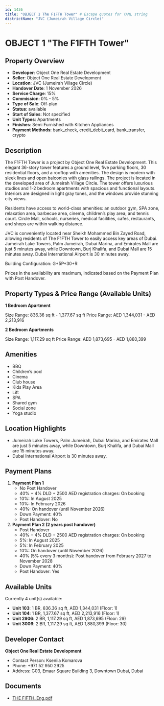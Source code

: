 ```yaml
---
id: 1436
title: "OBJECT 1 The F1FTH Tower" # Escape quotes for YAML string
districtName: "JVC (Jumeirah Village Circle)"
---
```


# OBJECT 1 "The F1FTH Tower"

## Property Overview
- **Developer**: Object One Real Estate Development
- **Seller**: Object One Real Estate Development
- **Location**: JVC (Jumeirah Village Circle)
- **Handover Date**: 1 November 2026
- **Service Charge**: 15%
- **Commission**: 0% - 5%
- **Type of Sale**: Off-plan
- **Status**: available
- **Start of Sales**: Not specified
- **Unit Types**: Apartments
- **Finishes**: Semi Furnished with Kitchen Appliances
- **Payment Methods**: bank_check, credit_debit_card, bank_transfer, crypto

## Description
The F1FTH Tower is a project by Object One Real Estate Development. This elegant 36-story tower features a ground level, five parking floors, 30 residential floors, and a rooftop with amenities. The design is modern with sleek lines and open balconies with glass railings. The project is located in the developed area of Jumeirah Village Circle. The tower offers luxurious studios and 1-2 bedroom apartments with spacious and functional layouts. Interiors are designed in light gray tones, and the windows provide stunning city views.

Residents have access to world-class amenities: an outdoor gym, SPA zone, relaxation area, barbecue area, cinema, children’s play area, and tennis court. Circle Mall, schools, nurseries, medical facilities, cafes, restaurants, and shops are within walking distance.

JVC is conveniently located near Sheikh Mohammed Bin Zayed Road, allowing residents of The F1FTH Tower to easily access key areas of Dubai. Jumeirah Lake Towers, Palm Jumeirah, Dubai Marina, and Emirates Mall are just 5 minutes away, while Downtown, Burj Khalifa, and Dubai Mall are 15 minutes away. Dubai International Airport is 30 minutes away.

Building Configuration: G+5P+30+R

Prices in the availability are maximum, indicated based on the Payment Plan with Post Handover.

## Property Types & Price Range (Available Units)
**1 Bedroom Apartment**

Size Range: 836.36 sq ft - 1,377.67 sq ft
Price Range: AED 1,344,031 - AED 2,213,916

**2 Bedroom Apartments**

Size Range: 1,117.29 sq ft
Price Range: AED 1,873,695 - AED 1,880,399

## Amenities
- BBQ
- Children’s pool
- Cinema
- Club house
- Kids Play Area
- Lift
- SPA
- Shared gym
- Social zone
- Yoga studio

## Location Highlights
- Jumeirah Lake Towers, Palm Jumeirah, Dubai Marina, and Emirates Mall are just 5 minutes away, while Downtown, Burj Khalifa, and Dubai Mall are 15 minutes away.
- Dubai International Airport is 30 minutes away.

## Payment Plans
1. **Payment Plan 1**
   - No Post Handover
   - 40% + 4% DLD + 2500 AED registration charges: On booking
   - 10%: In August 2025
   - 10%: In February 2026
   - 40%: On handover (until November 2026)
   - Down Payment: 40%
   - Post Handover: No
2. **Payment Plan 2 (2 years post handover)**
   - Post Handover
   - 40% + 4% DLD + 2500 AED registration charges: On booking
   - 5%: In August 2025
   - 5%: In February 2025
   - 10%: On handover (until November 2026)
   - 40% (5% every 3 months): Post handover from February 2027 to November 2028
   - Down Payment: 40%
   - Post Handover: Yes

## Available Units
Currently 4 unit(s) available:
- **Unit 103**: 1 BR, 836.36 sq ft, AED 1,344,031 (Floor: 1)
- **Unit 104**: 1 BR, 1,377.67 sq ft, AED 2,213,916 (Floor: 1)
- **Unit 2906**: 2 BR, 1,117.29 sq ft, AED 1,873,695 (Floor: 29)
- **Unit 3006**: 2 BR, 1,117.29 sq ft, AED 1,880,399 (Floor: 30)

## Developer Contact
**Object One Real Estate Development**
- Contact Person: Kseniia Komarova
- Phone: +971 52 950 2925
- Address: G03, Emaar Square Building 3, Downtown Dubai, Dubai

## Documents
- [THE FIFTH_Eng.pdf](https://cdn.geniemap.net/2024/03/14/Czyybub6Sj3JVWEqae4olITRlHr7FBLHITDjIjsu.pdf)
